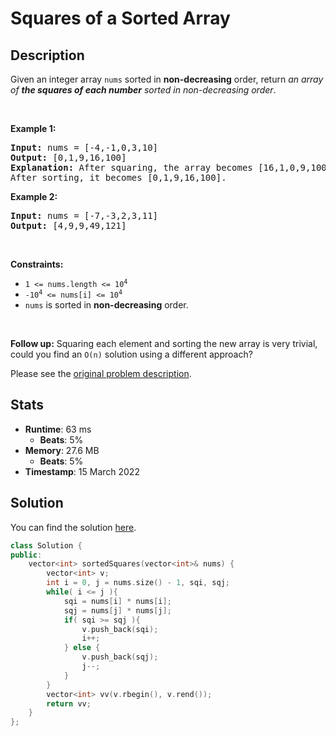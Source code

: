 # Squares of a Sorted Array

## Description

<p>Given an integer array <code>nums</code> sorted in <strong>non-decreasing</strong> order, return <em>an array of <strong>the squares of each number</strong> sorted in non-decreasing order</em>.</p>

<p>&nbsp;</p>
<p><strong class="example">Example 1:</strong></p>

<pre>
<strong>Input:</strong> nums = [-4,-1,0,3,10]
<strong>Output:</strong> [0,1,9,16,100]
<strong>Explanation:</strong> After squaring, the array becomes [16,1,0,9,100].
After sorting, it becomes [0,1,9,16,100].
</pre>

<p><strong class="example">Example 2:</strong></p>

<pre>
<strong>Input:</strong> nums = [-7,-3,2,3,11]
<strong>Output:</strong> [4,9,9,49,121]
</pre>

<p>&nbsp;</p>
<p><strong>Constraints:</strong></p>

<ul>
	<li><code><span>1 &lt;= nums.length &lt;= </span>10<sup>4</sup></code></li>
	<li><code>-10<sup>4</sup> &lt;= nums[i] &lt;= 10<sup>4</sup></code></li>
	<li><code>nums</code> is sorted in <strong>non-decreasing</strong> order.</li>
</ul>

<p>&nbsp;</p>
<strong>Follow up:</strong> Squaring each element and sorting the new array is very trivial, could you find an <code>O(n)</code> solution using a different approach?

Please see the [original problem description](https://leetcode.com/problems/squares-of-a-sorted-array/).

## Stats

- **Runtime**: 63 ms
    - **Beats**: 5%
- **Memory**: 27.6 MB
    - **Beats**: 5%
- **Timestamp**: 15 March 2022

## Solution

You can find the solution [here](./squares-of-a-sorted-array.cpp).

```cpp
class Solution {
public:
    vector<int> sortedSquares(vector<int>& nums) {
        vector<int> v;
        int i = 0, j = nums.size() - 1, sqi, sqj;
        while( i <= j ){
            sqi = nums[i] * nums[i];
            sqj = nums[j] * nums[j];
            if( sqi >= sqj ){
                v.push_back(sqi);
                i++;
            } else {
                v.push_back(sqj);
                j--;
            }
        }
        vector<int> vv(v.rbegin(), v.rend());
        return vv;
    }
};
```
